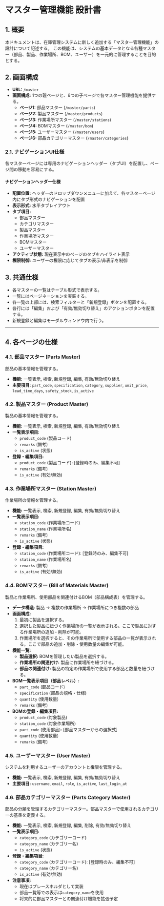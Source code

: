 # マスター管理機能 設計書

## 1. 概要
本ドキュメントは、在庫管理システムに新しく追加する「マスター管理機能」の設計について記述する。
この機能は、システムの基本データとなる各種マスター（部品、製品、作業場所、BOM、ユーザー）を一元的に管理することを目的とする。

## 2. 画面構成
- **URL:** `/master`
- **画面構成:** 1つの親ページと、6つの子ページで各マスター管理機能を提供する。
  - **ページ1:** 部品マスター (`/master/parts`)
  - **ページ2:** 製品マスター (`/master/products`)
  - **ページ3:** 作業場所マスター (`/master/stations`)
  - **ページ4:** BOMマスター (`/master/bom`)
  - **ページ5:** ユーザーマスター (`/master/users`)
  - **ページ6:** 部品カテゴリーマスター (`/master/categories`)

### 2.1. ナビゲーションUI仕様
各マスターページには専用のナビゲーションヘッダー（タブUI）を配置し、ページ間の移動を容易にする。

#### ナビゲーションヘッダー仕様
- **配置位置:** ヘッダーのドロップダウンメニューに加えて、各マスターページ内にタブ形式のナビゲーションを配置
- **表示形式:** 水平タブレイアウト
- **タブ項目:**
  - 部品マスター
  - カテゴリマスター
  - 製品マスター
  - 作業場所マスター
  - BOMマスター
  - ユーザーマスター
- **アクティブ状態:** 現在表示中のページのタブをハイライト表示
- **権限制御:** ユーザーの権限に応じてタブの表示/非表示を制御

## 3. 共通仕様
- 各マスターの一覧はテーブル形式で表示する。
- 一覧にはページネーションを実装する。
- 各一覧の上部には、検索フィルターと「新規登録」ボタンを配置する。
- 各行には「編集」および「有効/無効切り替え」のアクションボタンを配置する。
- 新規登録と編集はモーダルウィンドウ内で行う。

---

## 4. 各ページの仕様

### 4.1. 部品マスター (Parts Master)
部品の基本情報を管理する。
- **機能:** 一覧表示, 検索, 新規登録, 編集, 有効/無効切り替え
- **主要項目:** `part_code`, `specification`, `category`, `supplier`, `unit_price`, `lead_time_days`, `safety_stock`, `is_active`

### 4.2. 製品マスター (Product Master)
製品の基本情報を管理する。
- **機能:** 一覧表示, 検索, 新規登録, 編集, 有効/無効切り替え
- **一覧表示項目:**
  - `product_code` (製品コード)
  - `remarks` (備考)
  - `is_active` (状態)
- **登録・編集項目:**
  - `product_code` (製品コード): [登録時のみ、編集不可]
  - `remarks` (備考)
  - `is_active` (有効/無効)

### 4.3. 作業場所マスター (Station Master)
作業場所の情報を管理する。
- **機能:** 一覧表示, 検索, 新規登録, 編集, 有効/無効切り替え
- **一覧表示項目:**
  - `station_code` (作業場所コード)
  - `station_name` (作業場所名)
  - `remarks` (備考)
  - `is_active` (状態)
- **登録・編集項目:**
  - `station_code` (作業場所コード): [登録時のみ、編集不可]
  - `station_name` (作業場所名)
  - `remarks` (備考)
  - `is_active` (有効/無効)

### 4.4. BOMマスター (Bill of Materials Master)
製品と作業場所、使用部品を関連付けるBOM（部品構成表）を管理する。
- **データ構造**: 製品 → 複数の作業場所 → 作業場所につき複数の部品
- **画面構成:**
  1.  最初に製品を選択する。
  2.  選択した製品に紐づく作業場所の一覧が表示される。ここで製品に対する作業場所の追加・削除が可能。
  3.  作業場所を選択すると、その作業場所で使用する部品の一覧が表示される。ここで部品の追加・削除・使用数量の編集が可能。
- **機能一覧:**
  - **製品選択:** BOMを管理したい製品を選択する。
  - **作業場所の関連付け:** 製品に作業場所を紐づける。
  - **部品の関連付け:** 製品の特定の作業場所で使用する部品と数量を紐づける。
- **BOM一覧表示項目（部品レベル）:**
  - `part_code` (部品コード)
  - `specification` (部品の規格・仕様)
  - `quantity` (使用数量)
  - `remarks` (備考)
- **BOMの登録・編集項目:**
  - `product_code` (対象製品)
  - `station_code` (対象作業場所)
  - `part_code` (使用部品): [部品マスターからの選択式]
  - `quantity` (使用数量)
  - `remarks` (備考)

### 4.5. ユーザーマスター (User Master)
システムを利用するユーザーのアカウントと権限を管理する。
- **機能:** 一覧表示, 検索, 新規登録, 編集, 有効/無効切り替え
- **主要項目:** `username`, `email`, `role`, `is_active`, `last_login_at`

### 4.6. 部品カテゴリーマスター (Parts Category Master)
部品の分類を管理するカテゴリーマスター。部品マスターで使用されるカテゴリーの基準を定義する。
- **機能:** 一覧表示, 検索, 新規登録, 編集, 削除, 有効/無効切り替え
- **一覧表示項目:**
  - `category_code` (カテゴリーコード)
  - `category_name` (カテゴリー名)
  - `is_active` (状態)
- **登録・編集項目:**
  - `category_code` (カテゴリーコード): [登録時のみ、編集不可]
  - `category_name` (カテゴリー名)
  - `is_active` (有効/無効)
- **注意事項:**
  - 現在はプレースホルダとして実装
  - 部品一覧等での表示は`category_name`を使用
  - 将来的に部品マスターとの関連付け機能を拡張予定